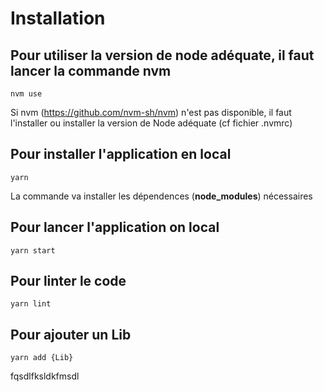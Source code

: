 # Installation

## Pour utiliser la version de node adéquate, il faut lancer la commande nvm

```
nvm use
```

Si nvm (https://github.com/nvm-sh/nvm) n'est pas disponible, il faut l'installer ou installer la version de Node adéquate (cf fichier .nvmrc)


## Pour installer l'application en local

```
yarn
```

La commande va installer les dépendences (**node_modules**) nécessaires 

## Pour lancer l'application on local

```
yarn start
```

## Pour linter le code 

```
yarn lint
```

## Pour ajouter un Lib 

```
yarn add {Lib}
```
fqsdlfksldkfmsdl
